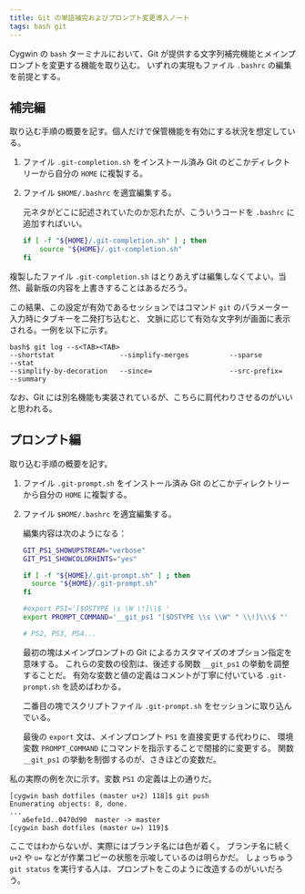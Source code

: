 ```yaml
---
title: Git の単語補完およびプロンプト変更導入ノート
tags: bash git
---
```


Cygwin の `bash` ターミナルにおいて、Git が提供する文字列補完機能とメインプロンプトを変更する機能を取り込む。
いずれの実現もファイル `.bashrc` の編集を前提とする。

## 補完編

取り込む手順の概要を記す。個人だけで保管機能を有効にする状況を想定している。

1. ファイル `.git-completion.sh` をインストール済み Git のどこかディレクトリーから自分の `HOME` に複製する。
2. ファイル `$HOME/.bashrc` を適宜編集する。

   元ネタがどこに記述されていたのか忘れたが、こういうコードを `.bashrc` に追加すればいい。

   ```bash
   if [ -f "${HOME}/.git-completion.sh" ] ; then
       source "${HOME}/.git-completion.sh"
   fi
   ```

複製したファイル `.git-completion.sh` はとりあえずは編集しなくてよい。当然、最新版の内容を上書きすることはあるだろう。

この結果、この設定が有効であるセッションではコマンド `git` のパラメーター入力時にタブキーを二発打ち込むと、
文脈に応じて有効な文字列が画面に表示される。一例を以下に示す。

```shell
bash$ git log --s<TAB><TAB>
--shortstat                --simplify-merges          --sparse                   --stat
--simplify-by-decoration   --since=                   --src-prefix=              --summary
```

なお、Git には別名機能も実装されているが、こちらに肩代わりさせるのがいいと思われる。

## プロンプト編

取り込む手順の概要を記す。

1. ファイル `.git-prompt.sh` をインストール済み Git のどこかディレクトリーから自分の `HOME` に複製する。
2. ファイル `$HOME/.bashrc` を適宜編集する。

   編集内容は次のようになる：

   ```bash
   GIT_PS1_SHOWUPSTREAM="verbose"
   GIT_PS1_SHOWCOLORHINTS="yes"

   if [ -f "${HOME}/.git-prompt.sh" ] ; then
     source "${HOME}/.git-prompt.sh"
   fi

   #export PS1='[$OSTYPE \s \W \!]\\$ '
   export PROMPT_COMMAND='__git_ps1 "[$OSTYPE \\s \\W" " \\!]\\\$ "'

   # PS2, PS3, PS4...
   ```

   最初の塊はメインプロンプトの Git によるカスタマイズのオプション指定を意味する。
   これらの変数の役割は、後述する関数 `__git_ps1` の挙動を調整することだ。
   有効な変数と値の定義はコメントが丁寧に付いている `.git-prompt.sh` を読めばわかる。

   二番目の塊でスクリプトファイル `.git-prompt.sh` をセッションに取り込んでいる。

   最後の `export` 文は、メインプロンプト `PS1` を直接変更する代わりに、
   環境変数 `PROMPT_COMMAND` にコマンドを指示することで間接的に変更する。
   関数 `__git_ps1` の挙動を制御するのが、さきほどの変数だ。

私の実際の例を次に示す。変数 `PS1` の定義は上の通りだ。

```shell
[cygwin bash dotfiles (master u+2) 118]$ git push
Enumerating objects: 8, done.
...
   a6efe1d..0470d90  master -> master
[cygwin bash dotfiles (master u=) 119]$
```

ここではわからないが、実際にはブランチ名には色が着く。
ブランチ名に続く `u+2` や `u=` などが作業コピーの状態を示唆しているのは明らかだ。
しょっちゅう `git status` を実行する人は、プロンプトをこのように改造するのがいいだろう。
